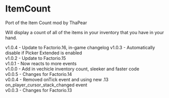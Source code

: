 # ItemCount

Port of the Item Count mod by ThaPear

Will display a count of all of the items in your inventory that you have in your hand.

v1.0.4 - Update to Factorio.16, in-game changelog 
v1.0.3 - Automatically disable if Picker Extended is enabled  
v1.0.2 - Update to Factorio.15  
v1.0.1 - Now reacts to more events  
v1.0.0 - Add in vechicle inventory count, sleeker and faster code  
v0.0.5 - Changes for Factorio.14  
v0.0.4 - Removed onTick event and using new .13 on_player_cursor_stack_changed event  
v0.0.3 - Changes for Factorio.13  